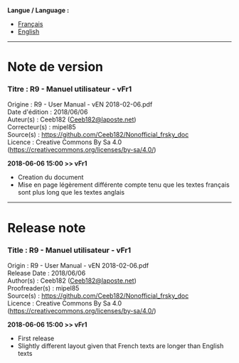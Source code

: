 **Langue / Language :**
- [Français](#FR)
- [English](#EN)

--------------------------------------------------------------------------------------

<a name="FR"></a>
# Note de version

### Titre : R9 - Manuel utilisateur - vFr1  
Origine : R9 - User Manual - vEN 2018-02-06.pdf  
Date d'édition : 2018/06/06  
Auteur(s) : Ceeb182 (Ceeb182@laposte.net)  
Correcteur(s) : mipel85  
Source(s) : https://github.com/Ceeb182/Nonofficial_frsky_doc  
Licence : Creative Commons By Sa 4.0 (https://creativecommons.org/licenses/by-sa/4.0/)  


**2018-06-06 15:00 >> vFr1**
- Creation du document  
- Mise en page légèrement différente compte tenu que les textes français sont plus long que les textes anglais  


--------------------------------------------------------------------------------------

<a name="EN"></a>
# Release note

### Title : R9 - Manuel utilisateur - vFr1  
Origin : R9 - User Manual - vEN 2018-02-06.pdf  
Release Date : 2018/06/06  
Author(s) : Ceeb182 (Ceeb182@laposte.net)  
Proofreader(s) : mipel85  
Source(s) : https://github.com/Ceeb182/Nonofficial_frsky_doc  
Licence : Creative Commons By Sa 4.0 (https://creativecommons.org/licenses/by-sa/4.0/)  


**2018-06-06 15:00 >> vFr1**
- First release  
- Slightly different layout given that French texts are longer than English texts  
